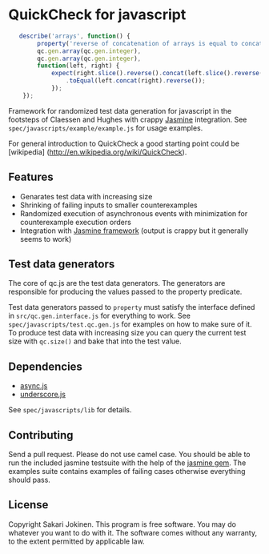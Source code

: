 # QuickCheck for javascript

```javascript
   describe('arrays', function() {
        property('reverse of concatenation of arrays is equal to concatenation of reversed arrays',
        qc.gen.array(qc.gen.integer),
        qc.gen.array(qc.gen.integer),
        function(left, right) {
            expect(right.slice().reverse().concat(left.slice().reverse()))
                .toEqual(left.concat(right).reverse());
            });
	});
```

Framework for randomized test data generation for javascript in the footsteps of Claessen and Hughes with crappy [Jasmine](https://jasmine.github.io/) integration. See `spec/javascripts/example/example.js` for usage examples.

For general introduction to QuickCheck a good starting point could be [wikipedia] (http://en.wikipedia.org/wiki/QuickCheck).

## Features

 * Genarates test data with increasing size
 * Shrinking of failing inputs to smaller counterexamples
 * Randomized execution of asynchronous events with minimization for counterexample execution orders
 * Integration with [Jasmine framework](https://jasmine.github.io/) (output is crappy but it generally seems to work)

## Test data generators

The core of qc.js are the test data generators. The generators are responsible for producing the values passed to the property predicate.

Test data generators passed to `property` must satisfy the interface defined in `src/qc.gen.interface.js` for everything to work. See `spec/javascripts/test.qc.gen.js` for examples on how to make sure of it. To produce test data with increasing size you can query the current test size with `qc.size()` and bake that into the test value.

## Dependencies

 * [async.js](https://github.com/caolan/async)
 * [underscore.js](https://github.com/documentcloud/underscore/)

See `spec/javascripts/lib` for details.

## Contributing

Send a pull request. Please do not use camel case. You should be able to run the included jasmine testsuite with the help of the [jasmine gem](https://github.com/jasmine/jasmine-gem). The examples suite contains examples of failing cases otherwise everything should pass.

## License

Copyright Sakari Jokinen. This program is free software. You may do whatever you want to do with it. The software comes without any warranty, to the extent permitted by applicable law.



